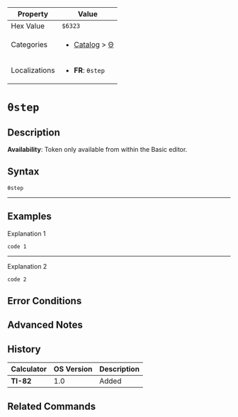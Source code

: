 | Property      | Value |
|---------------|-------|
| Hex Value     | `$6323`|
| Categories    | <ul><li>[Catalog](<../categories/Catalog.md>) > [Θ](<../categories/Catalog.md#Θ>)</li></ul> |
| Localizations | <ul><li><b>FR</b>: `θstep`</li></ul> |

# `θstep`

## Description



<b>Availability</b>: Token only available from within the Basic editor.

## Syntax
`θstep`

<hr>

## Examples

Explanation 1
```ti-basic
code 1
```
---
Explanation 2
```ti-basic
code 2
```

## Error Conditions


## Advanced Notes


## History
| Calculator | OS Version | Description |
|------------|------------|-------------|
| <b>TI-82</b> | 1.0 | Added

## Related Commands

    